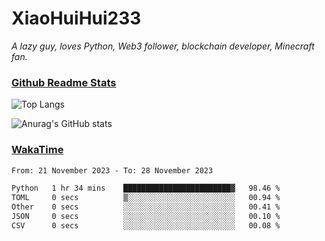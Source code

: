 # XiaoHuiHui233

*A lazy guy, loves Python, Web3 follower, blockchain developer, Minecraft fan.*

### [Github Readme Stats](https://github.com/anuraghazra/github-readme-stats)

![Top Langs](https://github-readme-stats.vercel.app/api/top-langs/?username=XiaoHuiHui233&layout=compact&theme=github_dark)

![Anurag's GitHub stats](https://github-readme-stats.vercel.app/api?username=XiaoHuiHui233&show_icons=true&theme=github_dark)

### [WakaTime](https://wakatime.com)

<!--START_SECTION:waka-->

```txt
From: 21 November 2023 - To: 28 November 2023

Python   1 hr 34 mins    ████████████████████████▓   98.46 %
TOML     0 secs          ▒░░░░░░░░░░░░░░░░░░░░░░░░   00.94 %
Other    0 secs          ░░░░░░░░░░░░░░░░░░░░░░░░░   00.41 %
JSON     0 secs          ░░░░░░░░░░░░░░░░░░░░░░░░░   00.10 %
CSV      0 secs          ░░░░░░░░░░░░░░░░░░░░░░░░░   00.08 %
```

<!--END_SECTION:waka-->
